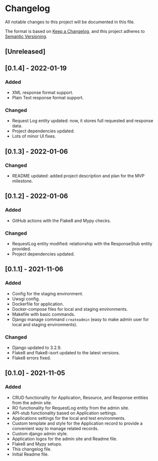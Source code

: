 # Changelog
All notable changes to this project will be documented in this file.

The format is based on [Keep a Changelog](https://keepachangelog.com/en/1.0.0/),
and this project adheres to [Semantic Versioning](https://semver.org/spec/v2.0.0.html).

## [Unreleased]

## [0.1.4] - 2022-01-19
### Added
- XML response format support.
- Plain Text response format support.

### Changed
- Request Log entity updated: now, it stores full requested and response data.
- Project dependencies updated.
- Lots of minor UI fixes.


## [0.1.3] - 2022-01-06
### Changed
- README updated: added project description and plan for the MVP milestone.

## [0.1.2] - 2022-01-06
### Added
- GitHub actions with the Flake8 and Mypy checks.

### Changed
- RequestLog entity modified: relationship with the ResponseStub entity provided.
- Project dependencies updated.

## [0.1.1] - 2021-11-06
### Added
- Config for the staging environment.
- Uwsgi config.
- Dockerfile for application.
- Docker-compose files for local and staging environments.
- Makefile with basic commands.
- Django manage command `createadmin` (easy to make admin user for local and staging environments). 

### Changed
- Django updated to 3.2.9.
- Flake8 and flake8-isort updated to the latest versions.
- Flake8 errors fixed.


## [0.1.0] - 2021-11-05
### Added
- CRUD functionality for Application, Resource, and Response entities from the admin site.
- RO functionality for RequestLog entity from the admin site.
- API-stub functionality based on Application settings.
- Applications settings for the local and test environments.
- Custom template and style for the Application record to provide a convenient way to manage related records.
- Custom django admin style.
- Application logos for the admin site and Readme file.
- Flake8 and Mypy setups.
- This changelog file.
- Initial Readme file. 
